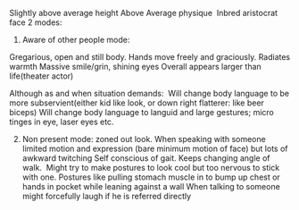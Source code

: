 Slightly above average height
Above Average physique 
Inbred aristocrat face
2 modes:

1. Aware of other people mode:

Gregarious, open and still body. Hands move freely and graciously. Radiates warmth
Massive smile/grin, shining eyes
Overall appears larger than life(theater actor)

Although as and when situation demands: 
Will change body language to be more subservient(either kid like look, or down right flatterer: like beer biceps)
Will change body language to languid and large gestures; micro tinges in eye, laser eyes etc.

2. Non present mode:
zoned out look. When speaking with someone limited motion and expression (bare minimum motion of face) but lots of awkward twitching
Self conscious of gait. Keeps changing angle of walk.
 Might try to make postures to look cool but too nervous to stick with one. Postures like pulling stomach muscle in to bump up chest or hands in pocket while leaning against a wall
When talking to someone might forcefully laugh if he is referred directly
